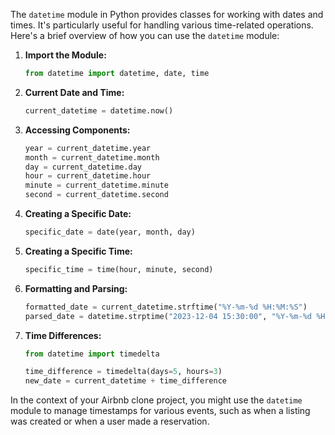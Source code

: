 The `datetime` module in Python provides classes for working with dates and times. It's particularly useful for handling various time-related operations. Here's a brief overview of how you can use the `datetime` module:

1. **Import the Module:**
   ```python
   from datetime import datetime, date, time
   ```

2. **Current Date and Time:**
   ```python
   current_datetime = datetime.now()
   ```

3. **Accessing Components:**
   ```python
   year = current_datetime.year
   month = current_datetime.month
   day = current_datetime.day
   hour = current_datetime.hour
   minute = current_datetime.minute
   second = current_datetime.second
   ```

4. **Creating a Specific Date:**
   ```python
   specific_date = date(year, month, day)
   ```

5. **Creating a Specific Time:**
   ```python
   specific_time = time(hour, minute, second)
   ```

6. **Formatting and Parsing:**
   ```python
   formatted_date = current_datetime.strftime("%Y-%m-%d %H:%M:%S")
   parsed_date = datetime.strptime("2023-12-04 15:30:00", "%Y-%m-%d %H:%M:%S")
   ```

7. **Time Differences:**
   ```python
   from datetime import timedelta

   time_difference = timedelta(days=5, hours=3)
   new_date = current_datetime + time_difference
   ```

In the context of your Airbnb clone project, you might use the `datetime` module to manage timestamps for various events, such as when a listing was created or when a user made a reservation.
